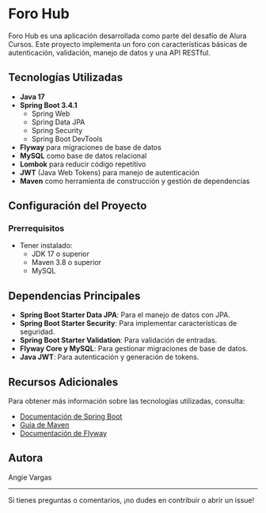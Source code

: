 # Foro Hub

Foro Hub es una aplicación desarrollada como parte del desafío de Alura Cursos. Este proyecto implementa un foro con características básicas de autenticación, validación, manejo de datos y una API RESTful.

## Tecnologías Utilizadas

- **Java 17**
- **Spring Boot 3.4.1**
  - Spring Web
  - Spring Data JPA
  - Spring Security
  - Spring Boot DevTools
- **Flyway** para migraciones de base de datos
- **MySQL** como base de datos relacional
- **Lombok** para reducir código repetitivo
- **JWT** (Java Web Tokens) para manejo de autenticación
- **Maven** como herramienta de construcción y gestión de dependencias

## Configuración del Proyecto

### Prerrequisitos

- Tener instalado:
  - JDK 17 o superior
  - Maven 3.8 o superior
  - MySQL

## Dependencias Principales

- **Spring Boot Starter Data JPA**: Para el manejo de datos con JPA.
- **Spring Boot Starter Security**: Para implementar características de seguridad.
- **Spring Boot Starter Validation**: Para validación de entradas.
- **Flyway Core y MySQL**: Para gestionar migraciones de base de datos.
- **Java JWT**: Para autenticación y generación de tokens.

## Recursos Adicionales

Para obtener más información sobre las tecnologías utilizadas, consulta:

- [Documentación de Spring Boot](https://spring.io/projects/spring-boot)
- [Guía de Maven](https://maven.apache.org/guides/index.html)
- [Documentación de Flyway](https://flywaydb.org/documentation)

## Autora
Angie Vargas

---

Si tienes preguntas o comentarios, ¡no dudes en contribuir o abrir un issue!
